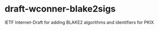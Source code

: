 # draft-wconner-blake2sigs
IETF Internet-Draft for adding BLAKE2 algorithms and identifiers for PKIX
